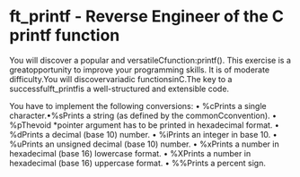 # ft_printf - Reverse Engineer of the C printf function

You will discover a popular and versatileCfunction:printf(). This exercise is a greatopportunity to improve your programming skills. It is of moderate difficulty.You will discovervariadic functionsinC.The key to a successfulft_printfis a well-structured and extensible code.

You have to implement the following conversions:
• %cPrints a single character.•%sPrints a string (as defined by the commonCconvention).
• %pThevoid *pointer argument has to be printed in hexadecimal format.
• %dPrints a decimal (base 10) number.
• %iPrints an integer in base 10.
• %uPrints an unsigned decimal (base 10) number.
• %xPrints a number in hexadecimal (base 16) lowercase format.
• %XPrints a number in hexadecimal (base 16) uppercase format.
• %%Prints a percent sign.
